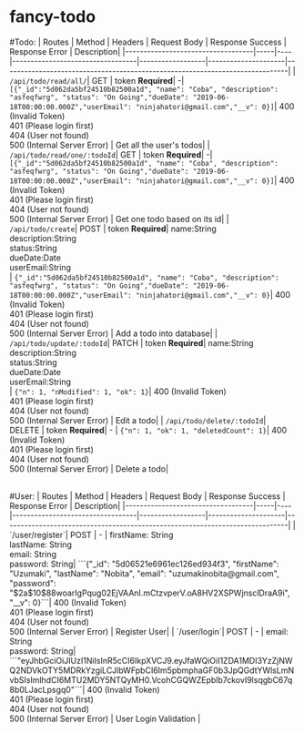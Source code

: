 # fancy-todo


#Todo:
| Routes | Method | Headers | Request Body | Response Success | Response Error | Description|
|-----------------------------------|-----|----|----------------------------------|------------------|---------------------|------------------------------------------------------------------------------|
| `/api/todo/read/all/`| GET | token **Required**| -| ```[{"_id":"5d062da5bf24510b82500a1d", "name": "Coba", "description": "asfeqfwrg", "status": "On Going","dueDate": "2019-06-18T00:00:00.000Z","userEmail": "ninjahatori@gmail.com","__v": 0}]```| 400 (Invalid Token)<br> 401 (Please login first) <br> 404 (User not found) <br> 500 (Internal Server Error) | Get all the user's todos|
| `/api/todo/read/one/:todoId`| GET | token **Required**| -| ```[{"_id":"5d062da5bf24510b82500a1d", "name": "Coba", "description": "asfeqfwrg", "status": "On Going","dueDate": "2019-06-18T00:00:00.000Z","userEmail": "ninjahatori@gmail.com","__v": 0}]```| 400 (Invalid Token)<br> 401 (Please login first) <br> 404 (User not found) <br> 500 (Internal Server Error) | Get one todo based on its id|
| `/api/todo/create`| POST | token **Required**| name:String <br> description:String <br> status:String <br> dueDate:Date <br> userEmail:String <br>| ```{"_id":"5d062da5bf24510b82500a1d", "name": "Coba", "description": "asfeqfwrg", "status": "On Going","dueDate": "2019-06-18T00:00:00.000Z","userEmail": "ninjahatori@gmail.com","__v": 0}```| 400 (Invalid Token)<br> 401 (Please login first) <br> 404 (User not found) <br> 500 (Internal Server Error) | Add a todo into database|
| `/api/todo/update/:todoId`| PATCH | token **Required**| name:String <br> description:String <br> status:String <br> dueDate:Date <br> userEmail:String <br>| ```{"n": 1, "nModified": 1, "ok": 1}```| 400 (Invalid Token)<br> 401 (Please login first) <br> 404 (User not found) <br> 500 (Internal Server Error) | Edit a todo|
| `/api/todo/delete/:todoId`| DELETE | token **Required**| - | ```{"n": 1, "ok": 1, "deletedCount": 1}```| 400 (Invalid Token)<br> 401 (Please login first) <br> 404 (User not found) <br> 500 (Internal Server Error) | Delete a todo|

<br>
#User:
| Routes | Method | Headers | Request Body | Response Success | Response Error | Description|
|-----------------------------------|-----|----|----------------------------------|------------------|---------------------|------------------------------------------------------------------------------|
| `/user/register`| POST | - | firstName: String <br> lastName: String <br> email: String <br> password: String| ```{"_id": "5d06521e6961ec126ed934f3", "firstName": "Uzumaki", "lastName": "Nobita", "email": "uzumakinobita@gmail.com", "password": "$2a$10$88woarIgPqug02EjVAAnI.mCtzvperV.oA8HV2XSPWjnsclDraA9i", "__v": 0}```| 400 (Invalid Token)<br> 401 (Please login first) <br> 404 (User not found) <br> 500 (Internal Server Error) | Register User|
| `/user/login`| POST | - | email: String <br> password: String| ```"eyJhbGciOiJIUzI1NiIsInR5cCI6IkpXVCJ9.eyJfaWQiOiI1ZDA1MDI3YzZjNWQ2NDVkOTY5MDRkYzgiLCJlbWFpbCI6Im5pbmphaGF0b3JpQGdtYWlsLmNvbSIsImlhdCI6MTU2MDY5NTQyMH0.VcohCGQWZEpblb7ckovI9lsqgbC67q8b0LJacLpsgq0"```| 400 (Invalid Token)<br> 401 (Please login first) <br> 404 (User not found) <br> 500 (Internal Server Error) | User Login Validation |